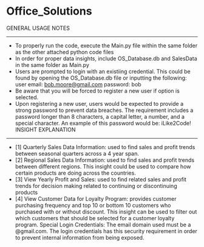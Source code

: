 # Office_Solutions

GENERAL USAGE NOTES
- - - - - - - - - - -
- To properly run the code, execute the Main.py file within the
same folder as the other attached python code files
- In order for proper data insights, include OS_Database.db and
SalesData in the same folder as Main.py
- Users are prompted to login with an existiing credential. This 
could be found by opening the OS_Database.db file or inputting the
following:
user email: bob.moore@gmail.com 
password: bob
- Be aware that you will be forced to register a new user if
option is selected.
- Upon registering a new user, users would be expected to provide
a strong password to prevent data breaches. The requirement
includes a password longer than 8 characters, a capital letter, a
number, and a special character. An example of this password
would be: iLike2Code!
INSIGHT EXPLANATION
- - - - - - - - - - - -
- [1] Quarterly Sales Data Information: used to find sales and
profit trends between seasonal quarters across a 4 year span.
- [2] Regional Sales Data Information: used to find sales and
profit trends between different regions. This insight could be
used to compare how certain products are doing across the
countries.
- [3] View Yearly Profit and Sales: used to find related sales
and profit trends for decision making related to continuing or
discontinuing products
- [4] View Customer Data for Loyalty Program: provides customer
purchasing frequency and top 10 or bottom 10 customers who
purchased with or without discount. This insight can be used to
filter out which customers that should be selected for a customer
loyalty program.
Special Login Credentials: The email domain used must be a
@gmail.com. The login credentials has this security requirement
in order to prevent internal information from being exposed.




